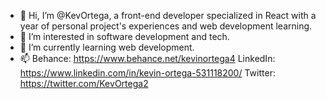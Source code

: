 - 👋 Hi, I’m @KevOrtega, a front-end developer specialized in React with a year of personal project's experiences and web development learning.
- 👀 I’m interested in software development and tech.
- 🌱 I’m currently learning web development.
- 📫 Behance: https://www.behance.net/kevinortega4
     LinkedIn: https://www.linkedin.com/in/kevin-ortega-531118200/
     Twitter: https://twitter.com/KevOrtega2

